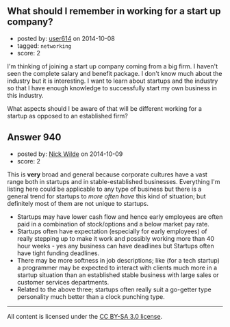 ## What should I remember in working for a start up company?

- posted by: [user614](https://stackexchange.com/users/529727/user614) on 2014-10-08
- tagged: `networking`
- score: 2

<p>I'm thinking of joining a start up company coming from a big firm. I haven't seen the complete salary and benefit package.  I don't know much about the industry but it is interesting. I want to learn about startups and the industry so that I have enough knowledge to successfully start my own business in this industry.</p>

<p>What aspects should I be aware of that will be different working for a startup as opposed to an established firm?</p>



## Answer 940

- posted by: [Nick Wilde](https://stackexchange.com/users/454046/nick-wilde) on 2014-10-09
- score: 2

<p>This is <strong>very</strong> broad and general because corporate cultures have a vast range both in startups and in stable-established businesses. Everything I'm listing here could be applicable to any type of business but there is a general trend for startups to <em>more often have</em> this kind of situation; but definitely most of them are not unique to startups.</p>

<ul>
<li>Startups may have lower cash flow and hence early employees are often paid in a combination of stock/options and a below market pay rate. </li>
<li>Startups often have expectation (especially for early employees) of really stepping up to make it work and possibly working more than 40 hour weeks - yes any business can have deadlines but Startups often have tight funding deadlines.</li>
<li>There may be more softness in job descriptions; like (for a tech startup) a programmer may be expected to interact with clients much more in a startup situation than an established stable business with large sales  or customer services departments.</li>
<li>Related to the above three; startups often really suit a go-getter type personality much better than a clock punching type.</li>
</ul>




---

All content is licensed under the [CC BY-SA 3.0 license](https://creativecommons.org/licenses/by-sa/3.0/).

